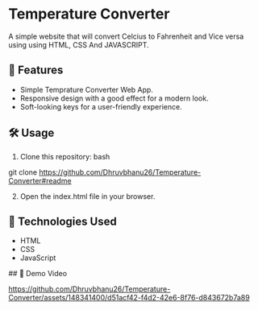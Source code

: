# Temperature Converter

A simple website that will convert Celcius to Fahrenheit and Vice versa using using HTML,
CSS And JAVASCRIPT.

## 🚀 Features

- Simple Temprature Converter Web App.
- Responsive design with a good effect for a modern look.
- Soft-looking keys for a user-friendly experience.

## 🛠 Usage

1. Clone this repository: 
bash 

git clone https://github.com/Dhruvbhanu26/Temperature-Converter#readme
   
2. Open the index.html file in your browser.

## 🧰 Technologies Used

- HTML
- CSS
- JavaScript

## 🎥 Demo Video

https://github.com/Dhruvbhanu26/Temperature-Converter/assets/148341400/d51acf42-f4d2-42e6-8f76-d843672b7a89

